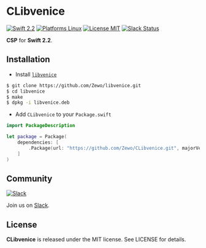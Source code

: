 CLibvenice
==========

[![Swift 2.2](https://img.shields.io/badge/Swift-2.2-orange.svg?style=flat)](https://developer.apple.com/swift/)
[![Platforms Linux](https://img.shields.io/badge/Platforms-Linux-lightgray.svg?style=flat)](https://developer.apple.com/swift/)
[![License MIT](https://img.shields.io/badge/License-MIT-blue.svg?style=flat)](https://tldrlegal.com/license/mit-license)
[![Slack Status](https://zewo-slackin.herokuapp.com/badge.svg)](https://zewo-slackin.herokuapp.com)

**CSP** for **Swift 2.2**.

## Installation

- Install [`libvenice`](https://github.com/Zewo/libvenice)

```bash
$ git clone https://github.com/Zewo/libvenice.git
$ cd libvenice
$ make
$ dpkg -i libvenice.deb
```

- Add `CLibvenice` to your `Package.swift`

```swift
import PackageDescription

let package = Package(
	dependencies: [
		.Package(url: "https://github.com/Zewo/CLibvenice.git", majorVersion: 0, minor: 1)
	]
)

```

## Community

[![Slack](http://s13.postimg.org/ybwy92ktf/Slack.png)](https://zewo-slackin.herokuapp.com)

Join us on [Slack](https://zewo-slackin.herokuapp.com).

License
-------

**CLibvenice** is released under the MIT license. See LICENSE for details.

